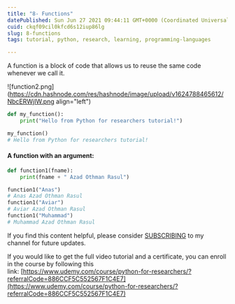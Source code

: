 ```yaml
---
title: "8- Functions"
datePublished: Sun Jun 27 2021 09:44:11 GMT+0000 (Coordinated Universal Time)
cuid: ckqf09cil0kfcd6s12iup86lg
slug: 8-functions
tags: tutorial, python, research, learning, programming-languages

---
```


A function is a block of code that allows us to reuse the same code whenever we call it.

![function2.png](https://cdn.hashnode.com/res/hashnode/image/upload/v1624788465612/NbcERWjIW.png align="left")

```python
def my_function():
    print("Hello from Python for researchers tutorial!")

my_function()
# Hello from Python for researchers tutorial!
```

#### A function with an argument:

```python
def function1(fname):
    print(fname + " Azad Othman Rasul")

function1("Anas")
# Anas Azad Othman Rasul
function1("Aviar")
# Aviar Azad Othman Rasul
function1("Muhammad")
# Muhammad Azad Othman Rasul
```

If you find this content helpful, please consider [SUBSCRIBING](https://www.youtube.com/channel/UCpbWlHEqBSnJb6i4UemXQpA) to my channel for future updates.

If you would like to get the full video tutorial and a certificate, you can enroll in the course by following this link: [https://www.udemy.com/course/python-for-researchers/?referralCode=886CCF5C552567F1C4E7](https://www.udemy.com/course/python-for-researchers/?referralCode=886CCF5C552567F1C4E7)